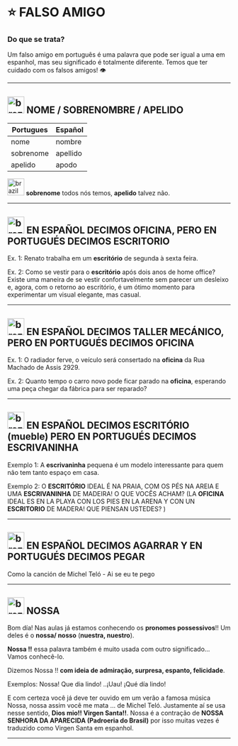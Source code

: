 # :star: FALSO AMIGO

### Do que se trata? 

Um falso amigo em português é uma palavra que pode ser igual a uma em espanhol, mas seu significado é totalmente diferente. Temos que ter cuidado com os falsos amigos! 👁️

---

## <img width="38" height="38" src="https://img.icons8.com/fluency/38/brazil.png" alt="brazil"/> NOME / SOBRENOMBRE / APELIDO

| Portugues | Español |
| --------- | ------- |
| nome | nombre |
| sobrenome | apellido |
| apelido | apodo | 

<img width="38" height="38" src="https://img.icons8.com/fluency/38/brazil.png" alt="brazil"/> **sobrenome** todos nós temos, **apelido** talvez não.

---

## <img width="38" height="38" src="https://img.icons8.com/fluency/38/brazil.png" alt="brazil"/> EN ESPAÑOL DECIMOS OFICINA, PERO EN PORTUGUÉS DECIMOS ESCRITORIO

Ex. 1: Renato trabalha em um **escritório** de segunda à sexta feira. 

Ex. 2: Como se vestir para o **escritório** após dois anos de home office? Existe uma maneira de 
se vestir confortavelmente sem parecer um desleixo e, agora, com o retorno ao escritório, é um ótimo momento para experimentar um visual elegante, mas casual. 
 
--- 
 
## <img width="38" height="38" src="https://img.icons8.com/fluency/38/brazil.png" alt="brazil"/> EN ESPAÑOL DECIMOS TALLER MECÁNICO, PERO EN PORTUGUÉS DECIMOS OFICINA 

Ex. 1: O radiador ferve, o veículo será consertado na **oficina** da Rua Machado de Assis 2929.  

Ex. 2: Quanto tempo o carro novo pode ficar parado na **oficina**, esperando uma peça chegar da 
fábrica para ser reparado? 

---

## <img width="38" height="38" src="https://img.icons8.com/fluency/38/brazil.png" alt="brazil"/> EN ESPAÑOL DECIMOS ESCRITÓRIO (mueble) PERO EN PORTUGUÉS DECIMOS ESCRIVANINHA 

Exemplo 1:  A **escrivaninha** pequena é um modelo interessante para quem não tem tanto espaço em casa.  
 
Exemplo 2: O **ESCRITÓRIO** IDEAL É NA PRAIA, COM OS PÉS NA AREIA E UMA **ESCRIVANINHA** DE MADEIRA! O QUE VOCÊS ACHAM? (LA **OFICINA** IDEAL ES EN LA PLAYA CON LOS PIES EN LA ARENA Y CON UN **ESCRITORIO** DE MADERA! QUE PIENSAN USTEDES? )
  
---

## <img width="38" height="38" src="https://img.icons8.com/fluency/38/brazil.png" alt="brazil"/> EN ESPAÑOL DECIMOS AGARRAR Y EN PORTUGUÉS DECIMOS PEGAR

Como la canción de Michel Teló - Ai se eu te pego

---

## <img width="38" height="38" src="https://img.icons8.com/fluency/38/brazil.png" alt="brazil"/> NOSSA

Bom día!  Nas aulas já estamos conhecendo os **pronomes possessivos**!! Um deles é o **nossa/ nosso** (**nuestra, nuestro**). 

**Nossa !!** essa palavra também é muito usada com outro significado... Vamos conhecê-lo. 

Dizemos Nossa !! **com ideia de admiração, surpresa, espanto, felicidade**. 

Exemplos: Nossa! Que dia lindo! ..¡Uau! ¡Qué día lindo!

E com certeza você já deve ter ouvido em um verão a famosa música Nossa, nossa assim você me mata ... de Michel Teló. Justamente aí se usa nesse sentido, **Dios mio!! Virgen Santa!!**. Nossa é a contração de **NOSSA SENHORA DA APARECIDA (Padroeria do Brasil)**  por isso muitas vezes é traduzido como Virgen Santa em espanhol.

---
